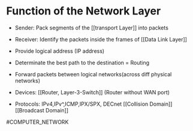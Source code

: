# Function of the Network Layer
* Sender: Pack segments of the [[transport Layer]] into packets
* Receiver: Identify the packets inside the frames of [[Data Link Layer]]
* Provide logical address (IP address)
* Determinate the best path to the destination = Routing
* Forward packets between logical networks(across diff physical networks)

* Devices: [[Router, Layer-3-Switch]] (Router without WAN port)
* Protocols: IPv4,IPv^,ICMP,IPX/SPX, DECnet
[[Collision Domain]]
[[Broadcast Domain]]

#COMPUTER_NETWORK 
